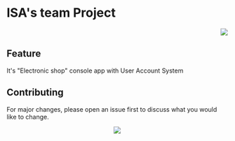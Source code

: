 # ISA's team Project

<p align="right">
  <img src="https://user-images.githubusercontent.com/88478815/218784874-98717460-d219-4dbe-93ad-c6ee365e1c3d.jpg">
</p>

## Feature
It's "Electronic shop" console app with User Account System


## Contributing
For major changes, please open an issue first to discuss what you would like to change.


<p align="center">
  <img src="https://user-images.githubusercontent.com/88478815/218784874-98717460-d219-4dbe-93ad-c6ee365e1c3d.jpg">
</p>
